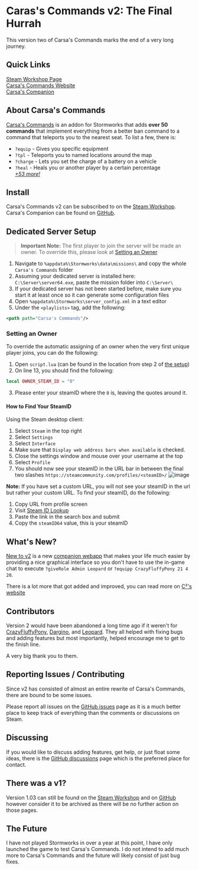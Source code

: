 # Caras's Commands v2: The Final Hurrah
This version two of Carsa's Commands marks the end of a very long journey.

## Quick Links
[Steam Workshop Page](https://steamcommunity.com/sharedfiles/filedetails/?id=2780335340)\
[Carsa's Commands Website](https://c2.carsakiller.com/cc-website)\
[Carsa's Companion](https://github.com/carsakiller/Carsas-Companion)

## About Carsa's Commands
[Carsa's Commands](https://c2.carsakiller.com/cc-website) is an addon for Stormworks that adds **over 50 commands** that implement everything from a better ban command to a command that teleports you to the nearest seat. To list a few, there is:

- `?equip` - Gives you specific equipment
- `?tpl` - Teleports you to named locations around the map
- `?charge` - Lets you set the charge of a battery on a vehicle
- `?heal` - Heals you or another player by a certain percentage\
*[+53 more!](https://c2.carsakiller.com/cc-website/docs/commands)*

## Install
Carsa's Commands v2 can be subscribed to on the [Steam Workshop](https://steamcommunity.com/sharedfiles/filedetails/?id=2780335340). Carsa's Companion can be found on [GitHub](https://github.com/carsakiller/Carsas-Companion/releases).

## Dedicated Server Setup
> **Important Note:** The first player to join the server will be made an owner. To override this, please look at [Setting an Owner](#setting-an-owner)
1. Navigate to `%appdata%\Stormworks\data\missions\` and copy the whole `Carsa's Commands` folder
2. Assuming your dedicated server is installed here: `C:\Server\server64.exe`, paste the mission folder into `C:\Server\`
3. If your dedicated server has not been started before, make sure you start it at least once so it can generate some configuration files
4. Open `%appdata%\Stormworks\server_config.xml` in a text editor
5. Under the `<playlists>` tag, add the following:
```xml
<path path="Carsa's Commands"/>
```
### Setting an Owner
To override the automatic assigning of an owner when the very first unique player joins, you can do the following:
1. Open `script.lua` (can be found in the location from step 2 of [the setup](#dedicated-server-setup))
2. On line 13, you should find the following:
```lua
local OWNER_STEAM_ID = "0"
```
3. Please enter your steamID where the `0` is, leaving the quotes around it.
#### How to Find Your SteamID
Using the Steam desktop client:
1. Select `Steam` in the top right
2. Select `Settings`
3. Select `Interface`
4. Make sure that `Display web address bars when available` is checked.
5. Close the settings window and mouse over your username at the top
6. Select `Profile`
7. You should now see your steamID in the URL bar in between the final two slashes `https://steamcommunity.com/profiles/<steamID>/`
![image](https://user-images.githubusercontent.com/61925890/163575767-d96c416c-39c2-4177-b550-923a5bfeca64.png)

**Note:** If you have set a custom URL, you will not see your steamID in the url but rather your custom URL. To find your steamID, do the following:
1. Copy URL from profile screen
2. Visit [Steam ID Lookup](https://steamid.io/lookup)
3. Paste the link in the search box and submit
4. Copy the `steamID64` value, this is your steamID

## What's New?
[New to v2](https://c2.carsakiller.com/cc-website/#news) is a new [companion webapp](https://github.com/carsakiller/Carsas-Companion) that makes your life much easier by providing a nice graphical interface so you don't have to use the in-game chat to execute `?giveRole Admin Leopard` or `?equipp CrazyFluffyPony 21 4 20`.

There is a lot more that got added and improved, you can read more on [C²'s website](https://c2.carsakiller.com/cc-website/)

## Contributors
Version 2 would have been abandoned a long time ago if it weren't for [CrazyFluffyPony](https://steamcommunity.com/id/CrazyFluffyPony/), [Dargino](https://steamcommunity.com/profiles/76561198081415251), and [Leopard](https://steamcommunity.com/profiles/76561198081580193). They all helped with fixing bugs and adding features but most importantly, helped encourage me to get to the finish line.

A very big thank you to them.

## Reporting Issues / Contributing
Since v2 has consisted of almost an entire rewrite of Carsa's Commands, there are bound to be some issues.

Please report all issues on the [GitHub issues](https://github.com/carsakiller/Carsas-CommandsV2/issues) page as it is a much better place to keep track of everything than the comments or discussions on Steam.

## Discussing
If you would like to discuss adding features, get help, or just float some ideas, there is the [GitHub discussions](https://github.com/carsakiller/Carsas-CommandsV2/discussions) page which is the preferred place for contact.

## There was a v1?
Version 1.03 can still be found on the [Steam Workshop](https://steamcommunity.com/sharedfiles/filedetails/?id=2356110139) and on [GitHub](https://github.com/carsakiller/Carsas-Commands) however consider it to be archived as there will be no further action on those pages.

## The Future
I have not played Stormworks in over a year at this point, I have only launched the game to test Carsa's Commands. I do not intend to add much more to Carsa's Commands and the future will likely consist of just bug fixes.
